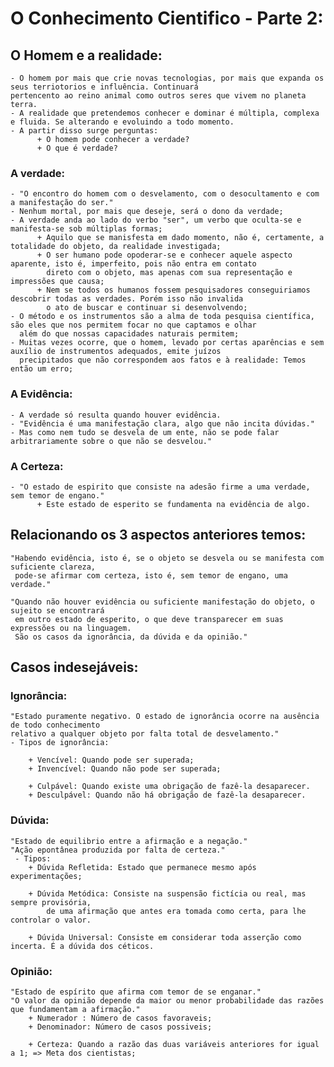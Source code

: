 # O Conhecimento Cientifico - Parte 2:

## O Homem e a realidade:
    - O homem por mais que crie novas tecnologias, por mais que expanda os seus terriotorios e influência. Continuará 
    pertencento ao reino animal como outros seres que vivem no planeta terra.
    - A realidade que pretendemos conhecer e dominar é múltipla, complexa e fluida. Se alterando e evoluindo a todo momento.
    - A partir disso surge perguntas:
          + O homem pode conhecer a verdade?
          + O que é verdade?
          
### A verdade:
    - "O encontro do homem com o desvelamento, com o desocultamento e com a manifestação do ser."
    - Nenhum mortal, por mais que deseje, será o dono da verdade;
    - A verdade anda ao lado do verbo "ser", um verbo que oculta-se e manifesta-se sob múltiplas formas;
          + Aquilo que se manisfesta em dado momento, não é, certamente, a totalidade do objeto, da realidade investigada;
          + O ser humano pode opoderar-se e conhecer aquele aspecto aparente, isto é, imperfeito, pois não entra em contato 
            direto com o objeto, mas apenas com sua representação e impressões que causa;
          + Nem se todos os humanos fossem pesquisadores conseguiriamos descobrir todas as verdades. Porém isso não invalida 
            o ato de buscar e continuar si desenvolvendo;
    - O método e os instrumentos são a alma de toda pesquisa científica, são eles que nos permitem focar no que captamos e olhar 
      além do que nossas capacidades naturais permitem;
    - Muitas vezes ocorre, que o homem, levado por certas aparências e sem auxílio de instrumentos adequados, emite juízos 
      precipitados que não correspondem aos fatos e à realidade: Temos então um erro;
          
 ### A Evidência:      
    - A verdade só resulta quando houver evidência.
    - "Evidência é uma manifestação clara, algo que não incita dúvidas."
    - Mas como nem tudo se desvela de um ente, não se pode falar arbitrariamente sobre o que não se desvelou."
    
    
 ### A Certeza:
    - "O estado de espirito que consiste na adesão firme a uma verdade, sem temor de engano."
          + Este estado de esperito se fundamenta na evidência de algo.
 
 ## Relacionando os 3 aspectos anteriores temos:
    "Habendo evidência, isto é, se o objeto se desvela ou se manifesta com suficiente clareza, 
     pode-se afirmar com certeza, isto é, sem temor de engano, uma verdade."
     
    "Quando não houver evidência ou suficiente manifestação do objeto, o sujeito se encontrará 
     em outro estado de esperito, o que deve transparecer em suas expressões ou na linguagem.
     São os casos da ignorância, da dúvida e da opinião."
 
 ## Casos indesejáveis: 
 
 
 ### Ignorância:
    "Estado puramente negativo. O estado de ignorância ocorre na ausência de todo conhecimento
    relativo a qualquer objeto por falta total de desvelamento."
    - Tipos de ignorância:
    
        + Vencível: Quando pode ser superada;
        + Invencível: Quando não pode ser superada;
        
        + Culpável: Quando existe uma obrigação de fazê-la desaparecer.
        + Desculpável: Quando não há obrigação de fazê-la desaparecer.
        
 ### Dúvida:
    "Estado de equilibrio entre a afirmação e a negação."
    "Ação epontânea produzida por falta de certeza."
     - Tipos:
        + Dúvida Refletida: Estado que permanece mesmo após experimentações;
        
        + Dúvida Metódica: Consiste na suspensão fictícia ou real, mas sempre provisória, 
            de uma afirmação que antes era tomada como certa, para lhe controlar o valor.
            
        + Dúvida Universal: Consiste em considerar toda asserção como incerta. É a dúvida dos céticos.
        
 ### Opinião:
    "Estado de espírito que afirma com temor de se enganar."
    "O valor da opinião depende da maior ou menor probabilidade das razões que fundamentam a afirmação."
        + Numerador : Número de casos favoraveis;
        + Denominador: Número de casos possiveis;
        
        + Certeza: Quando a razão das duas variáveis anteriores for igual a 1; => Meta dos cientistas;
